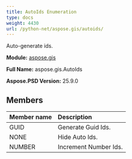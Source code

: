 ```yaml
---
title: AutoIds Enumeration
type: docs
weight: 4430
url: /python-net/aspose.gis/autoids/
---
```


Auto-generate ids.

**Module:** [aspose.gis](/psd/python-net/aspose.gis/)

**Full Name:** aspose.gis.AutoIds

**Aspose.PSD Version:** 25.9.0

## **Members**
| **Member name** | **Description** |
| :- | :- |
| GUID | Generate Guid Ids. |
| NONE | Hide Auto Ids. |
| NUMBER | Increment Number Ids. |
